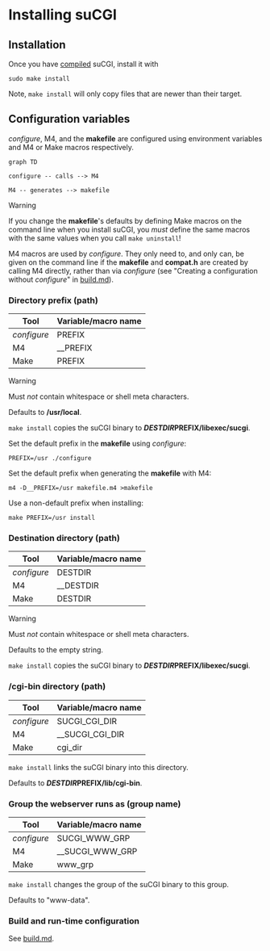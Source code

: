 # Installing suCGI

## Installation

Once you have [compiled](building.md) suCGI, install it with

    sudo make install

Note, `make install` will only copy files that are newer than their target.


## Configuration variables

*configure*, M4, and the **makefile** are configured using environment
variables and M4 or Make macros respectively.

```mermaid
graph TD

configure -- calls --> M4

M4 -- generates --> makefile
```

> [!WARNING]
> If you change the **makefile**'s defaults by defining Make macros on the
> command line when you install suCGI, you *must* define the same macros
> with the same values when you call `make uninstall`!

M4 macros are used by *configure*. They only need to, and only can,
be given on the command line if the **makefile** and **compat.h** are
created by calling M4 directly, rather than via  *configure*
(see "Creating a configuration without *configure*" in [build.md]).


### Directory prefix (path)

| Tool        | Variable/macro name |
| ----------- | ------------------- |
| *configure* | PREFIX              |
| M4          | __PREFIX            |
| Make        | PREFIX              |

> [!WARNING]
> Must *not* contain whitespace or shell meta characters.

Defaults to **/usr/local**.

`make install` copies the suCGI binary to **$DESTDIR$PREFIX/libexec/sucgi**.

Set the default prefix in the **makefile** using *configure*:

    PREFIX=/usr ./configure

Set the default prefix when generating the **makefile** with M4:

    m4 -D__PREFIX=/usr makefile.m4 >makefile

Use a non-default prefix when installing:

    make PREFIX=/usr install

### Destination directory (path)

| Tool        | Variable/macro name |
| ----------- | ------------------- |
| *configure* | DESTDIR             |
| M4          | __DESTDIR           |
| Make        | DESTDIR             |

> [!WARNING]
> Must *not* contain whitespace or shell meta characters.

Defaults to the empty string.

`make install` copies the suCGI binary to **$DESTDIR$PREFIX/libexec/sucgi**.

### **/cgi-bin** directory (path)

| Tool        | Variable/macro name |
| ----------- | ------------------- |
| *configure* | SUCGI_CGI_DIR       |
| M4          | __SUCGI_CGI_DIR     |
| Make        | cgi_dir             |

`make install` links the suCGI binary into this directory.

Defaults to **$DESTDIR$PREFIX/lib/cgi-bin**.

### Group the webserver runs as (group name)

| Tool        | Variable/macro name |
| ----------- | ------------------- |
| *configure* | SUCGI_WWW_GRP       |
| M4          | __SUCGI_WWW_GRP     |
| Make        | www_grp             |

`make install` changes the group of the suCGI binary to this group.

Defaults to "www-data".


### Build and run-time configuration

See [build.md].

[build.md]: build.md
